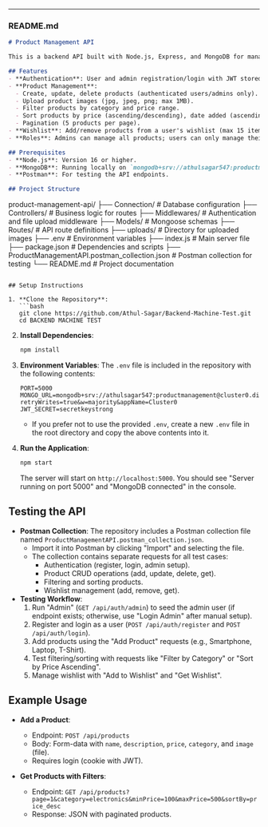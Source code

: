 
---

### README.md

```markdown
# Product Management API

This is a backend API built with Node.js, Express, and MongoDB for managing products, user authentication, and wishlists. It supports CRUD operations for products, image uploads, filtering, sorting, pagination, and wishlist management. The API uses JWT tokens stored in cookies for authentication.

## Features
- **Authentication**: User and admin registration/login with JWT stored in HTTP-only cookies.
- **Product Management**: 
  - Create, update, delete products (authenticated users/admins only).
  - Upload product images (jpg, jpeg, png; max 1MB).
  - Filter products by category and price range.
  - Sort products by price (ascending/descending), date added (ascending/descending), or name (ascending/descending).
  - Pagination (5 products per page).
- **Wishlist**: Add/remove products from a user's wishlist (max 15 items, users only).
- **Roles**: Admins can manage all products; users can only manage their own.

## Prerequisites
- **Node.js**: Version 16 or higher.
- **MongoDB**: Running locally on `mongodb+srv://athulsagar547:productmanagement@cluster0.di5ahxx.mongodb.net/ProductManagement?retryWrites=true&w=majority&appName=Cluster0`.
- **Postman**: For testing the API endpoints.

## Project Structure
```
product-management-api/
├── Connection/           # Database configuration
├── Controllers/      # Business logic for routes
├── Middlewares/       # Authentication and file upload middleware
├── Models/           # Mongoose schemas
├── Routes/           # API route definitions
├── uploads/          # Directory for uploaded images
├── .env              # Environment variables
├── index.js         # Main server file
├── package.json      # Dependencies and scripts
├── ProductManagementAPI.postman_collection.json  # Postman collection for testing
└── README.md         # Project documentation
```

## Setup Instructions

1. **Clone the Repository**:
   ```bash
   git clone https://github.com/Athul-Sagar/Backend-Machine-Test.git
   cd BACKEND MACHINE TEST
   ```

2. **Install Dependencies**:
   ```bash
   npm install
   ```

3. **Environment Variables**:
   The `.env` file is included in the repository with the following contents:
   ```
   PORT=5000
   MONGO_URL=mongodb+srv://athulsagar547:productmanagement@cluster0.di5ahxx.mongodb.net/ProductManagement?retryWrites=true&w=majority&appName=Cluster0
   JWT_SECRET=secretkeystrong
   ```
   - If you prefer not to use the provided `.env`, create a new `.env` file in the root directory and copy the above contents into it.
  

4. **Run the Application**:
   ```bash
   npm start
   ```
   The server will start on `http://localhost:5000`. You should see "Server running on port 5000" and "MongoDB connected" in the console.

## Testing the API
- **Postman Collection**: The repository includes a Postman collection file named `ProductManagementAPI.postman_collection.json`.
  - Import it into Postman by clicking "Import" and selecting the file.
  - The collection contains separate requests for all test cases:
    - Authentication (register, login, admin setup).
    - Product CRUD operations (add, update, delete, get).
    - Filtering and sorting products.
    - Wishlist management (add, remove, get).
- **Testing Workflow**:
  1. Run "Admin" (`GET /api/auth/admin`) to seed the admin user (if endpoint exists; otherwise, use "Login Admin" after manual setup).
  2. Register and login as a user (`POST /api/auth/register` and `POST /api/auth/login`).
  3. Add products using the "Add Product" requests (e.g., Smartphone, Laptop, T-Shirt).
  4. Test filtering/sorting with requests like "Filter by Category" or "Sort by Price Ascending".
  5. Manage wishlist with "Add to Wishlist" and "Get Wishlist".

## Example Usage
- **Add a Product**:
  - Endpoint: `POST /api/products`
  - Body: Form-data with `name`, `description`, `price`, `category`, and `image` (file).
  - Requires login (cookie with JWT).

- **Get Products with Filters**:
  - Endpoint: `GET /api/products?page=1&category=electronics&minPrice=100&maxPrice=500&sortBy=price_desc`
  - Response: JSON with paginated products.








